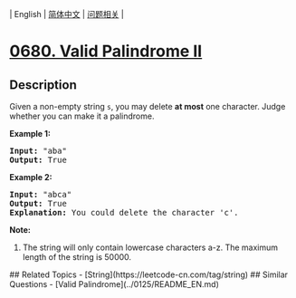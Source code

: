 
| English | [简体中文](README.md) | [问题相关](QUESTION.md) |
# [0680. Valid Palindrome II](https://leetcode-cn.com/problems/valid-palindrome-ii/)
## Description
<p>
Given a non-empty string <code>s</code>, you may delete <b>at most</b> one character.  Judge whether you can make it a palindrome.
</p>

<p><b>Example 1:</b><br />
<pre>
<b>Input:</b> "aba"
<b>Output:</b> True
</pre>
</p>

<p><b>Example 2:</b><br />
<pre>
<b>Input:</b> "abca"
<b>Output:</b> True
<b>Explanation:</b> You could delete the character 'c'.
</pre>
</p>

<p><b>Note:</b><br>
<ol>
<li>The string will only contain lowercase characters a-z.
The maximum length of the string is 50000.</li>
</ol>
</p>
## Related Topics
- [String](https://leetcode-cn.com/tag/string)
## Similar Questions
- [Valid Palindrome](../0125/README_EN.md)
